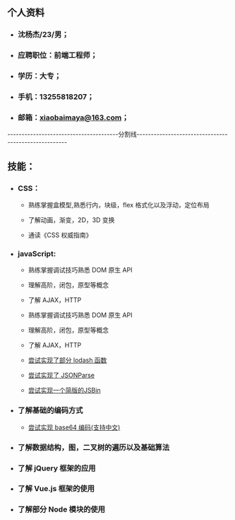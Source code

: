 ## 个人资料

* ### 沈杨杰/23/男；

* ### 应聘职位：前端工程师；

* ### 学历：大专；

* ### 手机：13255818207；

* ### 邮箱：xiaobaimaya@163.com；



---------------------------------------分割线-----------------------------------------------------

## 技能：

  * ### CSS：

    * 熟练掌握盒模型,熟悉行内，块级，flex 格式化以及浮动，定位布局

    * 了解动画，渐变，2D，3D 变换

    * 通读《CSS 权威指南》
   
  * ### javaScript:
    
    * 熟练掌握调试技巧熟悉 DOM 原生 API

    * 理解高阶，闭包，原型等概念

    * 了解 AJAX，HTTP
  
    * 熟练掌握调试技巧熟悉 DOM 原生 API

    * 理解高阶，闭包，原型等概念

    * 了解 AJAX，HTTP
    
    * [尝试实现了部分 lodash 函数](http://shenxiaobai.coding.me/shenxiaobai/lodash.js)

    * [尝试实现了 JSONParse](http://shenxiaobai.coding.me/shenxiaobai/JsonParse.js)

    * [尝试实现一个简版的JSBin](http://shenxiaobai.coding.me/shenxiaobai/JSBin/JSBin.html)

  * ### 了解基础的编码方式

    * [尝试实现 base64 编码(支持中文)](http://shenxiaobai.coding.me/shenxiaobai/base64.js)

  * ### 了解数据结构，图，二叉树的遍历以及基础算法

  * ### 了解 jQuery 框架的应用

  * ### 了解 Vue.js 框架的使用

  * ### 了解部分 Node 模块的使用
